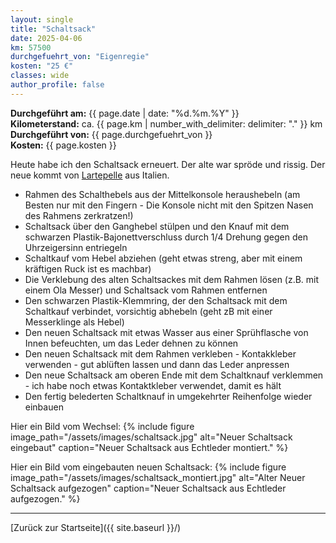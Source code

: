 ```yaml
---
layout: single
title: "Schaltsack"
date: 2025-04-06
km: 57500
durchgefuehrt_von: "Eigenregie"
kosten: "25 €"
classes: wide
author_profile: false
---
```


**Durchgeführt am:** {{ page.date | date: "%d.%m.%Y" }}  
**Kilometerstand:** ca. {{ page.km | number_with_delimiter: delimiter: "." }} km  
**Durchgeführt von:** {{ page.durchgefuehrt_von }}  
**Kosten:** {{ page.kosten }}

Heute habe ich den Schaltsack erneuert. Der alte war spröde und rissig. Der neue kommt von [Lartepelle](https://www.lartepelle.com/de/) aus Italien.

- Rahmen des Schalthebels aus der Mittelkonsole heraushebeln (am Besten nur mit den Fingern - Die Konsole nicht mit den Spitzen Nasen des Rahmens zerkratzen!)
- Schaltsack über den Ganghebel stülpen und den Knauf mit dem schwarzen Plastik-Bajonettverschluss durch 1/4 Drehung gegen den Uhrzeigersinn entriegeln
- Schaltkauf vom Hebel abziehen (geht etwas streng, aber mit einem kräftigen Ruck ist es machbar)
- Die Verklebung des alten Schaltsackes mit dem Rahmen lösen (z.B. mit einem Ola Messer) und Schaltsack vom Rahmen entfernen
- Den schwarzen Plastik-Klemmring, der den Schaltsack mit dem Schaltkauf verbindet, vorsichtig abhebeln (geht zB mit einer Messerklinge als Hebel)
- Den neuen Schaltsack mit etwas Wasser aus einer Sprühflasche von Innen befeuchten, um das Leder dehnen zu können
- Den neuen Schaltsack mit dem Rahmen verkleben - Kontakkleber verwenden - gut ablüften lassen und dann das Leder anpressen
- Den neue Schaltsack am oberen Ende mit dem Schaltknauf verklemmen - ich habe noch etwas Kontaktkleber verwendet, damit es hält
- Den fertig belederten Schaltknauf in umgekehrter Reihenfolge wieder einbauen
    

Hier ein Bild vom Wechsel:
{% include figure image_path="/assets/images/schaltsack.jpg" alt="Neuer Schaltsack eingebaut" caption="Neuer Schaltsack aus Echtleder montiert." %}

Hier ein Bild vom eingebauten neuen Schaltsack:
{% include figure image_path="/assets/images/schaltsack_montiert.jpg" alt="Alter Neuer Schaltsack aufgezogen" caption="Neuer Schaltsack aus Echtleder aufgezogen."  %}


---

[Zurück zur Startseite]({{ site.baseurl }}/)

